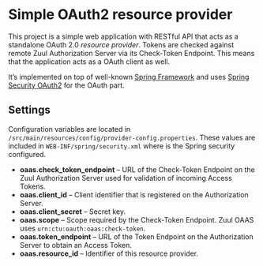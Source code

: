 Simple OAuth2 resource provider
===============================

This project is a simple web application with RESTful API that acts as a standalone OAuth 2.0 _resource provider_. Tokens are checked against remote Zuul Authorization Server via its Check-Token Endpoint. This means that the application acts as a OAuth client as well.

It’s implemented on top of well-known [Spring Framework](http://www.springsource.org/spring-framework) and uses [Spring Security OAuth2](http://www.springsource.org/spring-security-oauth) for the OAuth part.


Settings
--------

Configuration variables are located in `/src/main/resources/config/provider-config.properties`. These values are included in `WEB-INF/spring/security.xml` where is the Spring security configured.

* **oaas.check_token_endpoint** – URL of the Check-Token Endpoint on the Zuul Authorization Server used for validation of incoming Access Tokens.
* **oaas.client_id** – Client identifier that is registered on the Authorization Server.
* **oaas.client_secret** – Secret key.
* **oaas.scope** – Scope required by the Check-Token Endpoint. Zuul OAAS uses `urn:ctu:oauth:oaas:check-token`.
* **oaas.token_endpoint** – URL of the Token Endpoint on the Authorization Server to obtain an Access Token.
* **oaas.resource_id** – Identifier of this resource provider.
